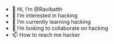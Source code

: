 - 👋 Hi, I’m @Ravibatth
- 👀 I’m interested in hacking 
- 🌱 I’m currently learning hacking
- 💞️ I’m looking to collaborate on hacking
- 📫 How to reach me hacker

<!---
Ravibatth/Ravibatth is a ✨ special ✨ repository because its `README.md` (this file) appears on your GitHub profile.
You can click the Preview link to take a look at your changes.
--->
